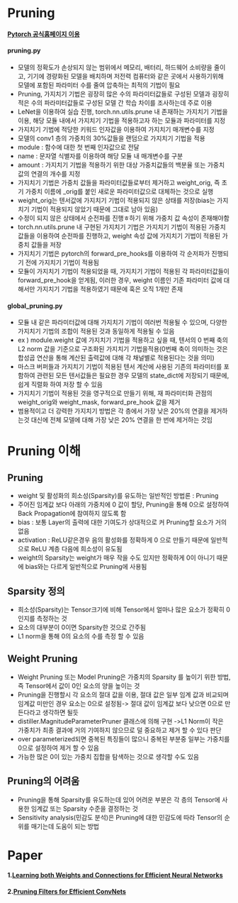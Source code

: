 # Pruning

#### [Pytorch 공식홈페이지 이용](https://tutorials.pytorch.kr/)
#### pruning.py

  * 모델의 정확도가 손상되지 않는 범위에서 메모리, 배터리, 하드웨어 소비량을 줄이고, 기기에 경량화된 모델을 배치하며 저전력 컴퓨터와 같은 곳에서 사용하기위해 모델에 포함된 파라미터 수를 줄여 압축하는 최적의 기법이 필요
  * Pruning, 가지치기 기법은 굉장히 많은 수의 파라미터값들로 구성된 모델과 굉장히 적은 수의 파라미터값들로 구성된 모델 간 학습 차이를 조사하는데 주로 이용
  * LeNet을 이용하여 실습 진행, torch.nn.utils.prune 내 존재하는 가지치기 기법을 이용, 해당 모듈 내에서 가지치기 기법을 적용하고자 하는 모듈과 파라미터를 지정 
  * 가지치기 기법에 적당한 키워드 인자값을 이용하여 가지치기 매개변수를 지정
  * 모델의 conv1 층의 가중치의 30%값들을 랜덤으로 가지치기 기법을 적용
  * module : 함수에 대한 첫 번째 인자값으로 전달
  * name : 문자열 식별자를 이용하여 해당 모듈 내 매개변수를 구분
  * amount : 가지치기 기법을 적용하기 위한 대상 가중치값들의 백분율 또는 가중치 값의 연결의 개수를 지정
  * 가지치기 기법은 가중치 값들을 파라미터값들로부터 제거하고 weight_orig, 즉 초기 가중치 이름에 _orig를 붙인 새로운 파라미터값으로 대체하는 것으로 실행
  * weight_orig는 텐서값에 가지치기 기법이 적용되지 않은 상태를 저장(bias는 가지치기 기법이 적용되지 않았기 때문에 그대로 남아 있음)
  * 수정이 되지 않은 상태에서 순전파를 진행ㅎ하기 위해 가중치 값 속성이 존재해야함
  * torch.nn.utils.prune 내 구현된 가지치기 기법은 가지치기 기법이 적용된 가중치 값들을 이용하여 순전파를 진행하고, weight 속성 값에 가지치기 기법이 적용된 가중치 값들을 저장
  * 가지치기 기법은 pytorch의 forward_pre_hooks를 이용하여 각 순저파가 진행되기 전에 가지치기 기법이 적용됨
  * 모듈이 가지치기 기법이 적용되었을 때, 가지치기 기법이 적용된 각 파라미터값들이 forward_pre_hook을 얻게됨, 이러한 경우, weight 이름인 기존 파라미터 값에 대해서만 가지치기 기법을 적용하였기 때문에 훅은 오직 1개만 존재

#### global_pruning.py

  * 모듈 내 같은 파라미터값에 대해 가지치기 기법이 여러번 적용될 수 있으며, 다양한 가지치기 기법의 조합이 적용된 것과 동일하게 적용될 수 있음 
  * ex ) module.weight 값에 가지치기 기법을 적용하고 싶을 때, 텐서의 0 번째 축의 L2 norm 값을 기준으로 구조화된 가지치기 기법을적용(0번째 축이 의미하는 것은 합성곱 연산을 통해 계산된 출력값에 대해 각 채널별로 적용된다는 것을 의미)
  * 마스크 버퍼들과 가지치기 기법이 적용된 텐서 계산에 사용된 기존의 파라미터를 포함하여 관련된 모든 텐서값들은 필요한 경우 모델의 state_dict에 저장되기 때문에, 쉽게 직렬화 하여 저장 할 수 있음
  * 가지치기 기법이 적용된 것을 영구적으로 만들기 위해, 재 파라미터화 관점의 weight_orig와 weight_mask, forward_pre_hook 값을 제거
  * 범용적이고 더 강력한 가지치기 방법은 각 층에서 가장 낮은 20%의 연결을 제거하는것 대신에 전체 모델에 대해 가장 낮은 20% 연결을 한 번에 제거하는 것임



# Pruning 이해
## Pruning
 * weight 및 활성화의 희소성(Sparsity)를 유도하는 일반적인 방법론 : Pruning
 * 주어진 임계값 보다 아래의 가중치에 0 값이 할당, Pruning을 통해 0으로 설정하여 Back Propagation에 참여하지 않도록 함
 * bias : 보통 Layer의 출력에 대한 기여도가 상대적으로 커 Pruning할 요소가 거의 없음
 * activation : ReLU같은경우 음의 활성화를 정확하게 0 으로 만들기 때문에 일반적으로 ReLU 계층 다음에 희소성이 유도됨
 * weight의 Sparsity는 weight가 매우 작을 수도 있지만 정확하게 0이 아니기 때문에 bias와는 다르게 일반적으로 Pruning에 사용됨

## Sparsity 정의
 * 희소성(Sparsity)는 Tensor크기에 비해 Tensor에서 얼마나 많은 요소가 정확히 0인지를 측정하는 것
 * 요소의 대부분이 0이면 Sparsity한 것으로 간주됨 
 * L1 norm을 통해 0의 요소의 수를 측정 할 수 있음 

## Weight Pruning
 * Weight Pruning 또는 Model Pruning은 가중치의 Sparsity 를 높이기 위한 방법, 즉 Tensor에서 값이 0인 요소의 양을 높이는 것
 * Pruning을 진행할시 각 요소의 절대 값을 이용, 절대 값은 일부 임계 값과 비교되며 임계값 미만인 경우 요소는 0으로 설정됨-> 절대 값이 임계값 보다 낮으면 0으로 만든다라고 생각하면 될듯
 * distiller.MagnitudeParameterPruner 클래스에 의해 구현 ->L1 Norm이 작은 가중치가 최종 결과에 거의 기여하지 않으므로 덜 중요하고 제거 할 수 있다 판단
 * over parameterized되면 중복된 특징들이 많으니 중복된 부분중 일부는 가중치를 0으로 설정하여 제거 할 수 있음 
 * 가능한 많은 0이 있는 가중치 집합을 탐색하는 것으로 생각할 수도 있음

## Pruning의 어려움
 * Pruning을 통해 Sparsity를 유도하는데 있어 어려운 부분은 각 층의 Tensor에 사용한 임계값 또는 Sparsity 수준을 결정하는 것
 * Sensitivity analysis(민감도 분석)은 Pruning에 대한 민감도에 따라 Tensor의 순위를 매기는데 도움이 되는 방법


# Paper
#### 1.[Learning both Weights and Connections for Efficient Neural Networks](https://arxiv.org/abs/1506.02626)  
#### 2.[Pruning Filters for Efficient ConvNets](https://arxiv.org/abs/1608.08710)
